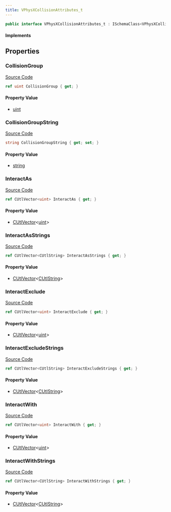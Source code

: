 ```yaml
---
title: VPhysXCollisionAttributes_t
---
```


```csharp
public interface VPhysXCollisionAttributes_t : ISchemaClass<VPhysXCollisionAttributes_t>, ISchemaField, ISchemaClass, INativeHandle
```

#### Implements

## Properties

### CollisionGroup

[Source Code](https://github.com/swiftly-solution/swiftlys2/blob/beta/managed/src/SwiftlyS2.Generated/Schemas/Interfaces/VPhysXCollisionAttributes_t.cs#L16)

```csharp
ref uint CollisionGroup { get; }
```

#### Property Value

- [uint](https://learn.microsoft.com/dotnet/api/system.uint32)

### CollisionGroupString

[Source Code](https://github.com/swiftly-solution/swiftlys2/blob/beta/managed/src/SwiftlyS2.Generated/Schemas/Interfaces/VPhysXCollisionAttributes_t.cs#L24)

```csharp
string CollisionGroupString { get; set; }
```

#### Property Value

- [string](https://learn.microsoft.com/dotnet/api/system.string)

### InteractAs

[Source Code](https://github.com/swiftly-solution/swiftlys2/blob/beta/managed/src/SwiftlyS2.Generated/Schemas/Interfaces/VPhysXCollisionAttributes_t.cs#L18)

```csharp
ref CUtlVector<uint> InteractAs { get; }
```

#### Property Value

- [CUtlVector](/docs/api/-1)<[uint](https://learn.microsoft.com/dotnet/api/system.uint32)>

### InteractAsStrings

[Source Code](https://github.com/swiftly-solution/swiftlys2/blob/beta/managed/src/SwiftlyS2.Generated/Schemas/Interfaces/VPhysXCollisionAttributes_t.cs#L26)

```csharp
ref CUtlVector<CUtlString> InteractAsStrings { get; }
```

#### Property Value

- [CUtlVector](/docs/api/-1)<[CUtlString](/docs/api/shared/natives/cutlstring)>

### InteractExclude

[Source Code](https://github.com/swiftly-solution/swiftlys2/blob/beta/managed/src/SwiftlyS2.Generated/Schemas/Interfaces/VPhysXCollisionAttributes_t.cs#L22)

```csharp
ref CUtlVector<uint> InteractExclude { get; }
```

#### Property Value

- [CUtlVector](/docs/api/-1)<[uint](https://learn.microsoft.com/dotnet/api/system.uint32)>

### InteractExcludeStrings

[Source Code](https://github.com/swiftly-solution/swiftlys2/blob/beta/managed/src/SwiftlyS2.Generated/Schemas/Interfaces/VPhysXCollisionAttributes_t.cs#L30)

```csharp
ref CUtlVector<CUtlString> InteractExcludeStrings { get; }
```

#### Property Value

- [CUtlVector](/docs/api/-1)<[CUtlString](/docs/api/shared/natives/cutlstring)>

### InteractWith

[Source Code](https://github.com/swiftly-solution/swiftlys2/blob/beta/managed/src/SwiftlyS2.Generated/Schemas/Interfaces/VPhysXCollisionAttributes_t.cs#L20)

```csharp
ref CUtlVector<uint> InteractWith { get; }
```

#### Property Value

- [CUtlVector](/docs/api/-1)<[uint](https://learn.microsoft.com/dotnet/api/system.uint32)>

### InteractWithStrings

[Source Code](https://github.com/swiftly-solution/swiftlys2/blob/beta/managed/src/SwiftlyS2.Generated/Schemas/Interfaces/VPhysXCollisionAttributes_t.cs#L28)

```csharp
ref CUtlVector<CUtlString> InteractWithStrings { get; }
```

#### Property Value

- [CUtlVector](/docs/api/-1)<[CUtlString](/docs/api/shared/natives/cutlstring)>

